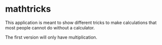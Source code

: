 # mathtricks

This application is meant to show different tricks to make calculations that most people cannot do without a calculator.

The first version will only have multiplication.

